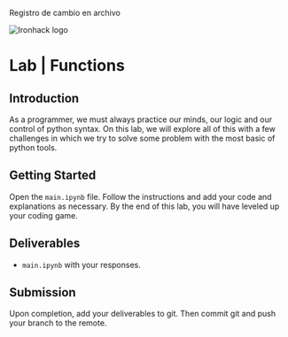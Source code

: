 Registro de cambio en archivo

![Ironhack logo](https://i.imgur.com/1QgrNNw.png)

# Lab | Functions

## Introduction

As a programmer, we must always practice our minds, our logic and our control of python syntax. On this lab, we will explore all of this with a few challenges in which we try to solve some problem with the most basic of python tools.

## Getting Started

Open the `main.ipynb` file. Follow the instructions and add your code and explanations as necessary. By the end of this lab, you will have leveled up your coding game.

## Deliverables

- `main.ipynb` with your responses.

## Submission

Upon completion, add your deliverables to git. Then commit git and push your branch to the remote.